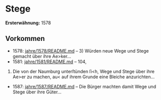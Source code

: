# Stege

**Ersterwähnung:** 1578

## Vorkommen
- 1578: [jahre/1578/README.md](../jahre/1578/README.md) – 3) Würden neue Wege und Stege gemacht über ihre
Ae>ker...
- 1581: [jahre/1581/README.md](../jahre/1581/README.md) – 104,

1) Die von der Naumburg unterſtünden ſi<h, Wege
und Stege über ihre Ae>er zu machen, au< auf ihrem
Grunde eine Bleiche anzurichten...
- 1587: [jahre/1587/README.md](../jahre/1587/README.md) – Die Bürger machten damit Wege und Stege über ihre
Güter...

